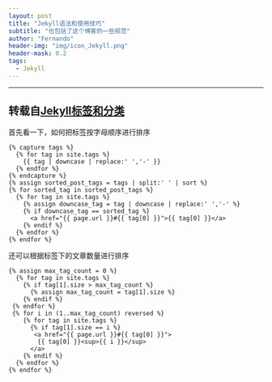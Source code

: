 ```yaml
---
layout: post
title: "Jekyll语法和使用技巧"
subtitle: "也包括了这个博客的一些规范"
author: "Fernando"
header-img: "img/icon_Jekyll.png"
header-mask: 0.2
tags:
  - Jekyll
---
```








---







## 转载自[Jekyll标签和分类](https://zongren.me/2016/05/04/how-to-sort-tags-jekyll/)

首先看一下，如何把标签按字母顺序进行排序

```
{% capture tags %}
  {% for tag in site.tags %}
    {{ tag | downcase | replace:' ','-' }}
  {% endfor %}
{% endcapture %}
{% assign sorted_post_tags = tags | split:' ' | sort %}
{% for sorted_tag in sorted_post_tags %}
  {% for tag in site.tags %}
    {% assign downcase_tag = tag | downcase | replace:' ','-' %}
    {% if downcase_tag == sorted_tag %}
      <a href="{{ page.url }}#{{ tag[0] }}">{{ tag[0] }}</a>
    {% endif %}
  {% endfor %}
{% endfor %}
```





还可以根据标签下的文章数量进行排序

```
{% assign max_tag_count = 0 %}
  {% for tag in site.tags %}
    {% if tag[1].size > max_tag_count %}
      {% assign max_tag_count = tag[1].size %}
    {% endif %}
 {% endfor %}
 {% for i in (1..max_tag_count) reversed %}
    {% for tag in site.tags %}
      {% if tag[1].size == i %}
       <a href="{{ page.url }}#{{ tag[0] }}">
        {{ tag[0] }}<sup>{{ i }}</sup>
      </a>
    {% endif %}
  {% endfor %}
{% endfor %}
```